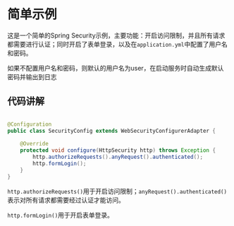 # 简单示例

这是一个简单的Spring Security示例，主要功能：开启访问限制，并且所有请求都需要进行认证；同时开启了表单登录，以及在`application.yml`中配置了用户名和密码。

如果不配置用户名和密码，则默认的用户名为user，在启动服务时自动生成默认密码并输出到日志

## 代码讲解

```java

@Configuration
public class SecurityConfig extends WebSecurityConfigurerAdapter {
    
    @Override
    protected void configure(HttpSecurity http) throws Exception {
        http.authorizeRequests().anyRequest().authenticated();
        http.formLogin();
    }
}

```

`http.authorizeRequests()`用于开启访问限制；`anyRequest().authenticated()`表示对所有请求都需要经过认证才能访问。

`http.formLogin()`用于开启表单登录。

